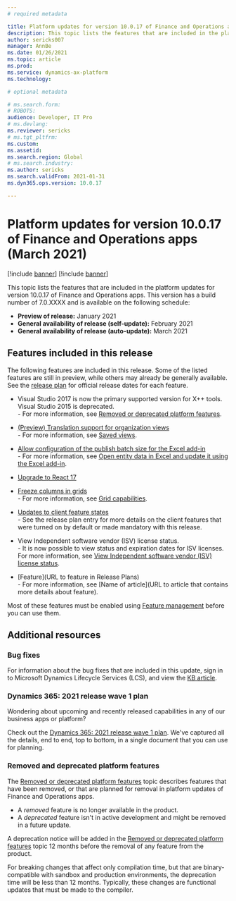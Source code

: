 ```yaml
---
# required metadata

title: Platform updates for version 10.0.17 of Finance and Operations apps (March 2021)
description: This topic lists the features that are included in the platform updates for version 10.0.17 of Finance and Operations apps.
author: sericks007
manager: AnnBe
ms.date: 01/26/2021
ms.topic: article
ms.prod: 
ms.service: dynamics-ax-platform
ms.technology: 

# optional metadata

# ms.search.form: 
# ROBOTS: 
audience: Developer, IT Pro
# ms.devlang: 
ms.reviewer: sericks
# ms.tgt_pltfrm: 
ms.custom: 
ms.assetid:
ms.search.region: Global
# ms.search.industry: 
ms.author: sericks
ms.search.validFrom: 2021-01-31
ms.dyn365.ops.version: 10.0.17

---
```

# Platform updates for version 10.0.17 of Finance and Operations apps (March 2021)

[!include [banner](../includes/banner.md)]
[!include [banner](../includes/preview-banner.md)]

This topic lists the features that are included in the platform updates for version 10.0.17 of Finance and Operations apps. This version has a build number of 7.0.XXXX and is available on the following schedule:

- **Preview of release:** January 2021
- **General availability of release (self-update):** February 2021
- **General availability of release (auto-update):** March 2021

## Features included in this release

The following features are included in this release. Some of the listed features are still in preview, while others may already be generally available. See the [release plan](https://docs.microsoft.com/dynamics365-release-plan/2020wave2/finance-operations/finance-operations-crossapp-capabilities/planned-features) for official release dates for each feature.

-  Visual Studio 2017 is now the primary supported version for X++ tools. Visual Studio 2015 is deprecated.<br>- For more information, see [Removed or deprecated platform features](removed-deprecated-features-platform-updates.md#visual-studio-2015).

-  [(Preview) Translation support for organization views](https://successhub.crm.dynamics.com/main.aspx?appid=0fe9f79a-a1f6-4064-af95-ded6c5e7bd5c&pagetype=entityrecord&etn=rn_releasenote&id=ca32ae2c-a844-eb11-a813-000d3a8faea9&formid=b28ff4ff-6e3d-40a4-bd93-e454a4b5f731)<br>- For more information, see [Saved views](https://docs.microsoft.com/dynamics365/fin-ops-core/fin-ops/get-started/saved-views).

-  [Allow configuration of the publish batch size for the Excel add-in](https://successhub.crm.dynamics.com/main.aspx?appid=0fe9f79a-a1f6-4064-af95-ded6c5e7bd5c&pagetype=entityrecord&etn=rn_releasenote&id=8e7b39c5-a644-eb11-a813-000d3a8faea9&formid=b28ff4ff-6e3d-40a4-bd93-e454a4b5f731)<br>- For more information, see [Open entity data in Excel and update it using the Excel add-in](https://docs.microsoft.com/dynamics365/fin-ops-core/dev-itpro/office-integration/use-excel-add-in).

-  [Upgrade to React 17](https://successhub.crm.dynamics.com/main.aspx?appid=0fe9f79a-a1f6-4064-af95-ded6c5e7bd5c&pagetype=entityrecord&etn=rn_releasenote&id=d5b368c6-a744-eb11-a813-000d3a8faea9&formid=b28ff4ff-6e3d-40a4-bd93-e454a4b5f731)

-  [Freeze columns in grids](https://successhub.crm.dynamics.com/main.aspx?appid=0fe9f79a-a1f6-4064-af95-ded6c5e7bd5c&pagetype=entityrecord&etn=rn_releasenote&id=401bfbbc-6150-eb11-a813-000d3a8faea9&formid=b28ff4ff-6e3d-40a4-bd93-e454a4b5f731)<br>- For more information, see [Grid capabilities](https://docs.microsoft.com/dynamics365/fin-ops-core/fin-ops/get-started/grid-capabilities).

-  [Updates to client feature states](https://successhub.crm.dynamics.com/main.aspx?appid=0fe9f79a-a1f6-4064-af95-ded6c5e7bd5c&pagetype=entityrecord&etn=rn_releasenote&id=0b3c7aaf-3851-eb11-a813-000d3a8faea9&formid=b28ff4ff-6e3d-40a4-bd93-e454a4b5f731)<br>- See the release plan entry for more details on the client features that were turned on by default or made mandatory with this release. 

-  View Independent software vendor (ISV) license status.<br>- It is now possible to view status and expiration dates for ISV licenses. For more information, see [View Independent software vendor (ISV) license status](articles/fin-ops-core/dev-itpro/sysadmin/View-ISV-license-status.md).

-  [Feature](URL to feature in Release Plans)<br>- For more information, see [Name of article](URL to article that contains more details about feature).

Most of these features must be enabled using [Feature management](../../fin-ops/get-started/feature-management/feature-management-overview.md) before you can use them.

## Additional resources

### Bug fixes

For information about the bug fixes that are included in this update, sign in to Microsoft Dynamics Lifecycle Services (LCS), and view the [KB article](https://fix.lcs.dynamics.com/).

### Dynamics 365: 2021 release wave 1 plan

Wondering about upcoming and recently released capabilities in any of our business apps or platform?

Check out the [Dynamics 365: 2021 release wave 1 plan](https://docs.microsoft.com/dynamics365-release-plan). We've captured all the details, end to end, top to bottom, in a single document that you can use for planning.

### Removed and deprecated platform features

The [Removed or deprecated platform features](removed-deprecated-features-platform-updates.md) topic describes features that have been removed, or that are planned for removal in platform updates of Finance and Operations apps.

- A *removed* feature is no longer available in the product.
- A *deprecated* feature isn't in active development and might be removed in a future update.

A deprecation notice will be added in the [Removed or deprecated platform features](removed-deprecated-features-platform-updates.md) topic 12 months before the removal of any feature from the product.

For breaking changes that affect only compilation time, but that are binary-compatible with sandbox and production environments, the deprecation time will be less than 12 months. Typically, these changes are functional updates that must be made to the compiler.
